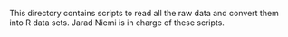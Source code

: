 This directory contains scripts to read all the raw data and 
convert them into R data sets. 
Jarad Niemi is in charge of these scripts.
